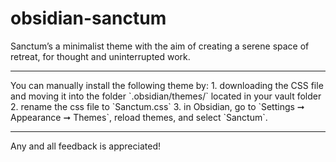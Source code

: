 # obsidian-sanctum
Sanctum’s a minimalist theme with the aim of creating a serene space of retreat, for thought and uninterrupted work.

<hr>
You can manually install the following theme by:
1. downloading the CSS file and moving it into the folder `.obsidian/themes/` located in your vault folder
2. rename the css file to `Sanctum.css`
3. in Obsidian, go to `Settings ➞ Appearance ➞ Themes`, reload themes, and select `Sanctum`.

<hr>
Any and all feedback is appreciated!

